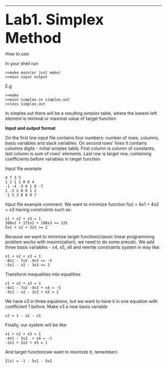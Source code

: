 ---------------------------------------------
<font size=16><b>Lab1. Simplex Method</b></font>

How to use:

In your shell run

```Shell
>>make main(or just make)
>>main input output
```
E.g

```Shell
>>make
>>main simplex.in simplex.out
>>less simplex.out
```

In simplex.out there will be a resulting simplex table, where the lowest-left element is minimal or maximal value of target function

<b>Input and output format</b>

On the first line input file contains four numbers: number of rows, columns, basis variables and slack variables. On second rows' lines it contains columns digits - initial simplex table. First column is column of constants, last column is sum of rows' elements. Last row is target row, containing coefficients before variables in target function. 

Input file example

```
4 7 3 3
1 1 1 1 0 0 4
-1 -4 -3 0 1 0 -7
1 -2 2 0 0 1 2
-1 5 3 0 0 0 7
```

Input file example comment. We want to minimize function f(x) = 6x1 + 4x2 + x3 having constraints such as:
```
x1 + x2 + x3 = 1
200x1 + 175x2 + 100x3 >= 125
5x1 + x2 + 3x3 >= 2
```

Because we want to minimize target function(classic linear programming problem works with maximization), we need to do some precalc. We add three basis variables - x4, x5, x6 and rewrite constraints system in way like:
```
x1 + x2 + x3 = 1
-8x1 - 7x2 -4x3 <= -5
-5x1 - x2 - 3x3 <= 2
```
Transform inequalities into equalities
```
x1 + x2 + x3 = 1
-8x1 - 7x2 -4x3 + x4 = -5
-5x1 - x2 - 3x3 + x5 = 2
```
We have x3 in three equations, but we want to have it in one equation with coefficient 1 before. Make x3 a new basis variable
```
x3 = 1 - x2 - x1
```
Finally, our system will be like:
```
x1 + x2 + x3 = 1
-4x1 - 3x2  + x4 = -1
-2x1 + 2x2 + x5 = 1
```
And target function(we want to miximize it, remember):
```
Z(x) = -1 - 5x1 - 3x2
```

